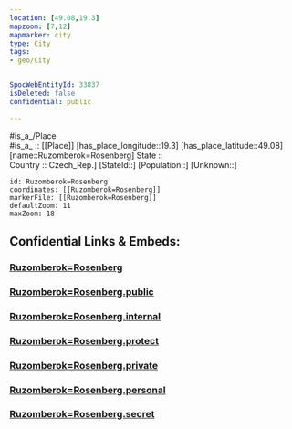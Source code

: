```yaml
---
location: [49.08,19.3] 
mapzoom: [7,12] 
mapmarker: city 
type: City
tags:
- geo/City


SpocWebEntityId: 33837
isDeleted: false
confidential: public

---
```

#is_a_/Place  
#is_a_ :: [[Place]] 
[has_place_longitude::19.3] 
[has_place_latitude::49.08] 
[name::Ruzomberok=Rosenberg] 
State ::  
Country :: Czech_Rep.] 
[StateId::] 
[Population::] 
[Unknown::] 


```leaflet
id: Ruzomberok=Rosenberg
coordinates: [[Ruzomberok=Rosenberg]] 
markerFile: [[Ruzomberok=Rosenberg]] 
defaultZoom: 11 
maxZoom: 18
```


## Confidential Links & Embeds: 

### [Ruzomberok=Rosenberg](/_Standards/Earth/Continent/Europe/Europe~Central/Slovakia/Regions~Slovakia/Žilinský/City/Ruzomberok=Rosenberg.md) 

### [Ruzomberok=Rosenberg.public](/_public/Earth/Continent/Europe/Europe~Central/Slovakia/Regions~Slovakia/Žilinský/City/Ruzomberok=Rosenberg.public.md) 

### [Ruzomberok=Rosenberg.internal](/_internal/Earth/Continent/Europe/Europe~Central/Slovakia/Regions~Slovakia/Žilinský/City/Ruzomberok=Rosenberg.internal.md) 

### [Ruzomberok=Rosenberg.protect](/_protect/Earth/Continent/Europe/Europe~Central/Slovakia/Regions~Slovakia/Žilinský/City/Ruzomberok=Rosenberg.protect.md) 

### [Ruzomberok=Rosenberg.private](/_private/Earth/Continent/Europe/Europe~Central/Slovakia/Regions~Slovakia/Žilinský/City/Ruzomberok=Rosenberg.private.md) 

### [Ruzomberok=Rosenberg.personal](/_personal/Earth/Continent/Europe/Europe~Central/Slovakia/Regions~Slovakia/Žilinský/City/Ruzomberok=Rosenberg.personal.md) 

### [Ruzomberok=Rosenberg.secret](/_secret/Earth/Continent/Europe/Europe~Central/Slovakia/Regions~Slovakia/Žilinský/City/Ruzomberok=Rosenberg.secret.md)

